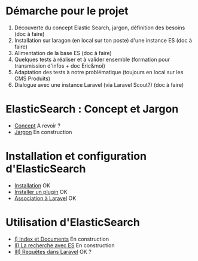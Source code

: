 # Démarche pour le projet

1. Découverte du concept Elastic Search, jargon, définition des besoins (doc à faire)
1. Installation sur laragon (en local sur ton poste) d'une instance ES (doc à faire)
1. Alimentation de la base ES (doc à faire)
1. Quelques tests à réaliser et à valider ensemble (formation pour transmission d'infos + doc Eric&moi)
1. Adaptation des tests à notre problématique (toujours en local sur les CMS Produits)
1. Dialogue avec une instance Laravel (via Laravel Scout?) (doc à faire)

# ElasticSearch : Concept et Jargon

- [Concept](/p1/Concept) A revoir ?
- [Jargon](/p1/Terminologie) En construction


# Installation et configuration d'ElasticSearch

- [Installation](/p2/Installation) OK
- [Installer un plugin](/p2/Plugin) OK
- [Association à Laravel](/p2/Configuration-de-Laravel) OK

# Utilisation d'ElasticSearch

- [I) Index et Documents](/p3/apprentissage) En construction
- [II) La recherche avec ES](/p3/Recherche) En construction
- [III) Requêtes dans Laravel](p3/Requêtes-dans-Laravel) OK ?


